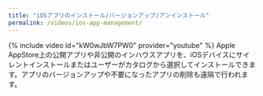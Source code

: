 ```yaml
---
title: "iOSアプリのインストール/バージョンアップ/アンインストール"
permalink: /videos/ios-app-management/
---
```

{% include video id="kW0wJbW7PW0" provider="youtube" %}
Apple AppStore上の公開アプリや非公開のインハウスアプリを、iOSデバイスにサイレントインストールまたはユーザーがカタログから選択してインストールできます。アプリのバージョンアップや不要になったアプリの削除も遠隔で行われます。
